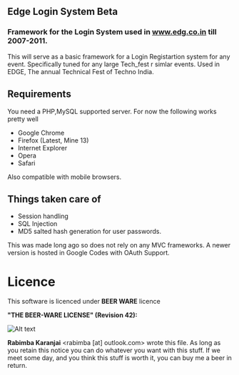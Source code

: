 ## Edge Login System Beta
### Framework for the Login System used in www.edg.co.in till 2007-2011.

This will serve as a basic framework for a Login Registartion system for any event. Specifically tuned for any large Tech_fest r simlar events. Used in EDGE, The annual Technical Fest of Techno India.

## Requirements

You need a PHP,MySQL supported server. For now the following works pretty well

- Google Chrome
- Firefox (Latest, Mine 13)
- Internet Explorer 
- Opera
- Safari

Also compatible with mobile browsers.

## Things taken care of

- Session handling
- SQL Injection
- MD5 salted hash generation for user passwords.

This was made long ago so does not rely on any MVC frameworks. A newer version is hosted in Google Codes with OAuth Support.


Licence
=======
This software is licenced under **BEER WARE** licence 

**"THE BEER-WARE LICENSE" (Revision 42):**


![Alt text](http://upload.wikimedia.org/wikipedia/commons/thumb/d/d5/BeerWare_Logo.svg/170px-BeerWare_Logo.svg.png)


**Rabimba Karanjai** <rabimba [at] outlook.com> wrote this file. As long as you retain this notice you can do whatever you want with this stuff. If we meet some day, and you think this stuff is worth it, you can buy me a beer in return.
